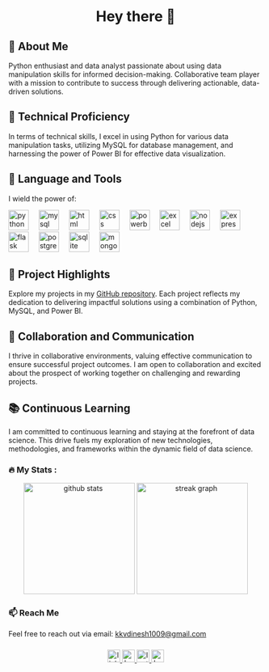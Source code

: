 <h1 align="center">Hey there 👋</h1>

## 👋 About Me

Python enthusiast and data analyst passionate about using data manipulation skills for informed decision-making. Collaborative team player with a mission to contribute to success through delivering actionable, data-driven solutions.

## 🚀 Technical Proficiency

In terms of technical skills, I excel in using Python for various data manipulation tasks, utilizing MySQL for database management, and harnessing the power of Power BI for effective data visualization.

## 🔧 Language and Tools

I wield the power of:

<div align="left">
  <img src="https://cdn.jsdelivr.net/gh/devicons/devicon/icons/python/python-original.svg" height="40" alt="python logo" />
  <img width="12" />
  <img src="https://cdn.jsdelivr.net/gh/devicons/devicon/icons/mysql/mysql-original-wordmark.svg" height="40" alt="mysql logo" />
  <img width="12" />
  <img src="https://cdn.jsdelivr.net/gh/devicons/devicon/icons/html5/html5-original-wordmark.svg" height="40" alt="html logo" />
  <img width="12" />
  <img src="https://cdn.jsdelivr.net/gh/devicons/devicon/icons/css3/css3-original-wordmark.svg" height="40" alt="css logo" />
  <img width="12" />
  <img src="https://cdn.jsdelivr.net/gh/devicons/devicon/icons/powerbi/powerbi-plain.svg" height="40" alt="powerbi logo" />
  <img width="12" />
  <img src="https://cdn.jsdelivr.net/gh/devicons/devicon/icons/excel/excel-plain.svg" height="40" alt="excel logo" />
  <img width="12" />
  <img src="https://cdn.jsdelivr.net/gh/devicons/devicon/icons/nodejs/nodejs-original-wordmark.svg" height="40" alt="nodejs logo" />
  <img width="12" />
  <img src="https://cdn.jsdelivr.net/gh/devicons/devicon/icons/express/express-original.svg" height="40" alt="express logo" />
  <img width="12" />
  <img src="https://cdn.jsdelivr.net/gh/devicons/devicon/icons/flask/flask-original.svg" height="40" alt="flask logo" />
  <img width="12" />
  <img src="https://cdn.jsdelivr.net/gh/devicons/devicon/icons/postgresql/postgresql-original-wordmark.svg" height="40" alt="postgresql logo" />
  <img width="12" />
  <img src="https://cdn.jsdelivr.net/gh/devicons/devicon/icons/sqlite/sqlite-original-wordmark.svg" height="40" alt="sqlite logo" />
  <img width="12" />
  <img src="https://cdn.jsdelivr.net/gh/devicons/devicon/icons/mongodb/mongodb-original-wordmark.svg" height="40" alt="mongodb logo" />
</div>

## 🌟 Project Highlights

Explore my projects in my [GitHub repository](https://github.com/kkv-dinesh?tab=repositories). Each project reflects my dedication to delivering impactful solutions using a combination of Python, MySQL, and Power BI.

## 🤝 Collaboration and Communication

I thrive in collaborative environments, valuing effective communication to ensure successful project outcomes. I am open to collaboration and excited about the prospect of working together on challenging and rewarding projects.

## 📚 Continuous Learning

I am committed to continuous learning and staying at the forefront of data science. This drive fuels my exploration of new technologies, methodologies, and frameworks within the dynamic field of data science.

### 

<h3 align="left">🔥 My Stats :</h3>

<div align="center">
  <img src="https://github-readme-stats.vercel.app/api?username=kkv-dinesh&show_icons=true&theme=radical" height="220" alt="github stats" />
  <img src="https://github-readme-streak-stats.herokuapp.com/?user=kkv-dinesh&theme=radical" height="220" alt="streak graph" />
</div>

### 

<h3 align="left">📫 Reach Me</h3>

<p align="left">Feel free to reach out via email: <a href="mailto:kkvdinesh1009@gmail.com">kkvdinesh1009@gmail.com</a></p>

### 

<div align="center">
  <a href="https://www.linkedin.com/in/dinesh-k-k-v-b61524224/" target="_blank">
    <img src="https://img.shields.io/static/v1?message=LinkedIn&logo=linkedin&label=&color=0077B5&logoColor=white&labelColor=&style=for-the-badge" height="25" alt="linkedin logo" />
  </a>
  <a href="https://www.hackerrank.com/profile/dineshkkv" target="_blank">
  <img src="https://img.shields.io/static/v1?message=HackerRank&logo=hackerrank&label=&color=2EC866&logoColor=white&labelColor=&style=for-the-badge" height="25" alt="hackerrank logo" />
  </a>
  <a href="https://leetcode.com/u/dinesh_33/" target="_blank">
  <img src="https://img.shields.io/static/v1?message=LeetCode&logo=leetcode&label=&color=F9C24D&logoColor=white&labelColor=&style=for-the-badge" height="25" alt="leetcode logo" />
  </a>
  <a href="https://www.kaggle.com/dineshkkv" target="_blank">
  <img src="https://img.shields.io/static/v1?message=Kaggle&logo=kaggle&label=&color=20BEFF&logoColor=white&labelColor=&style=for-the-badge" height="25" alt="kaggle logo" />
  </a>
</div>
